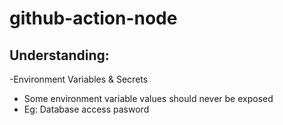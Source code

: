 # github-action-node

## Understanding:

-Environment Variables & Secrets
 
- Some environment variable values should never be exposed
- Eg: Database access pasword